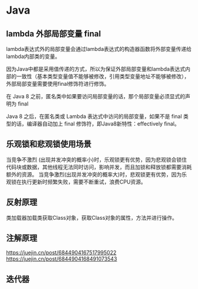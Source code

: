 # Java

## lambda 外部局部变量 final

lambda表达式外的局部变量会通过lambda表达式的构造器函数将外部变量传递给lambda内部类的变量。

因为Java中都是采用值传递的方式，所以为保证外部局部变量和lambda表达式内部的一致性（基本类型变量值不能够被修改，引用类型变量地址不能够被修改），外部局部变量需要使用final修饰符进行修饰。

在 Java 8 之前，匿名类中如果要访问局部变量的话，那个局部变量必须显式的声明为 final

Java 8 之后，在匿名类或 Lambda 表达式中访问的局部变量，如果不是 final 类型的话，编译器自动加上 final 修饰符，即Java8新特性：effectively final。

## 乐观锁和悲观锁使用场景

当竞争不激烈 (出现并发冲突的概率小)时，乐观锁更有优势，因为悲观锁会锁住代码块或数据，其他线程无法同时访问，影响并发，而且加锁和释放锁都需要消耗额外的资源。
当竞争激烈(出现并发冲突的概率大)时，悲观锁更有优势，因为乐观锁在执行更新时频繁失败，需要不断重试，浪费CPU资源。

## 反射原理

类加载器加载类获取Class对象，获取Class对象的属性，方法并进行操作。

## 注解原理

https://juejin.cn/post/6844904167517995022
https://juejin.cn/post/6844904168491073543

## 迭代器